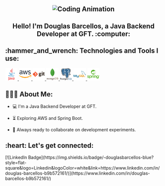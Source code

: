 <h2 align="center">
  <img src="https://i.pinimg.com/originals/dc/4d/b1/dc4db1c340e223ef56883a33df40e00b.gif" alt="Coding Animation" width="500">
</h2>

<h2 align="center">
  Hello! I'm Douglas Barcellos, a Java Backend Developer at GFT. :computer:
</h2>

<h2 align="left">:hammer_and_wrench: Technologies and Tools I use:</h2>
<p align="left">
  <a href="https://www.java.com/" target="_blank"> <img src="https://raw.githubusercontent.com/devicons/devicon/master/icons/java/java-original-wordmark.svg" alt="Java" width="40" height="40"/> </a>
  <a href="https://aws.amazon.com/" target="_blank"> <img src="https://raw.githubusercontent.com/devicons/devicon/master/icons/amazonwebservices/amazonwebservices-original-wordmark.svg" alt="AWS" width="40" height="40"/> </a>
  <a href="https://git-scm.com/" target="_blank"> <img src="https://raw.githubusercontent.com/devicons/devicon/master/icons/git/git-original-wordmark.svg" alt="Git" width="40" height="40"/> </a>
  <a href="https://www.mongodb.com/" target="_blank"> <img src="https://raw.githubusercontent.com/devicons/devicon/master/icons/mongodb/mongodb-original-wordmark.svg" alt="MongoDB" width="40" height="40"/> </a>
  <a href="https://www.postgresql.org/" target="_blank"> <img src="https://raw.githubusercontent.com/devicons/devicon/master/icons/postgresql/postgresql-original-wordmark.svg" alt="PostgreSQL" width="40" height="40"/> </a>
  <a href="https://www.mysql.com/" target="_blank"> <img src="https://raw.githubusercontent.com/devicons/devicon/master/icons/mysql/mysql-original-wordmark.svg" alt="MySQL" width="40" height="40"/> </a>
  <a href="https://spring.io/projects/spring-boot" target="_blank"> <img src="https://raw.githubusercontent.com/devicons/devicon/master/icons/spring/spring-original-wordmark.svg" alt="Spring Boot" width="40" height="40"/> </a>
</p>

<h2 align="left">👨🏻‍💻 About Me:</h2>

- :computer: I'm a Java Backend Developer at GFT.

- :hourglass_flowing_sand: Exploring AWS and Spring Boot.

- :rocket: Always ready to collaborate on development experiments.

<h2 align="left">:heart: Let's get connected:</h2>
[![LinkedIn Badge](https://img.shields.io/badge/-douglasbarcellos-blue?style=flat-square&logo=Linkedin&logoColor=white&link=https://www.linkedin.com/in/douglas-barcellos-b9b572161/)](https://www.linkedin.com/in/douglas-barcellos-b9b572161/)
